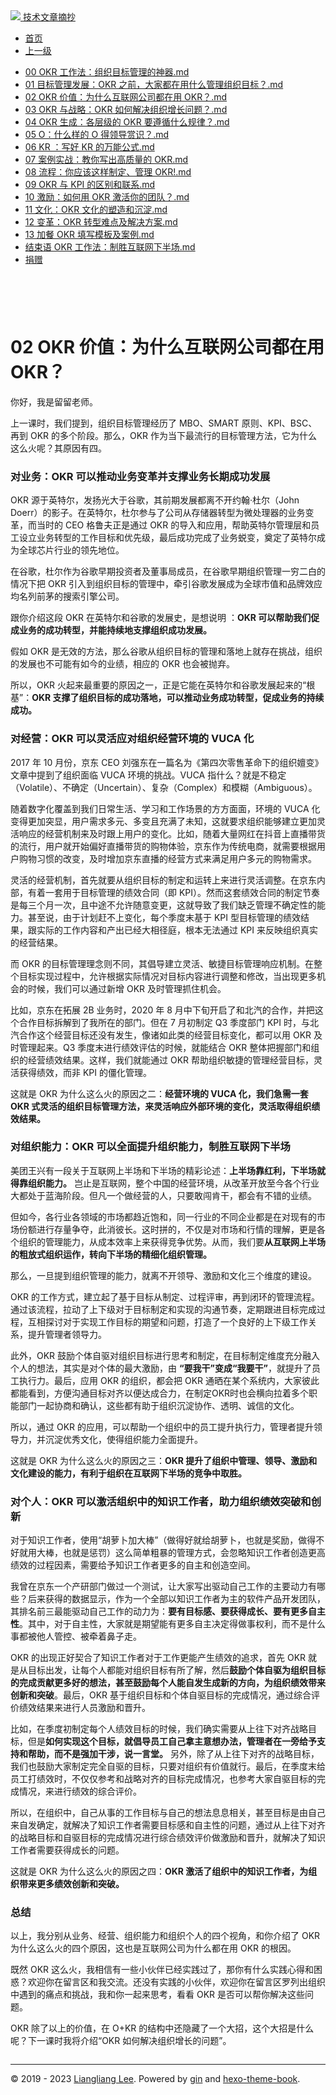 <!DOCTYPE html>

<html xmlns="http://www.w3.org/1999/xhtml">
<head>
<head>
<meta content="text/html; charset=utf-8" http-equiv="Content-Type"/>
<meta content="width=device-width, initial-scale=1, maximum-scale=1.0, user-scalable=no" name="viewport"/>
<meta content="zh-cn" http-equiv="content-language"/>
<meta content="02  OKR 价值：为什么互联网公司都在用 OKR？" name="description"/>
<link href="/static/favicon.png" rel="icon"/>
<title>02  OKR 价值：为什么互联网公司都在用 OKR？ </title>
<link href="/static/index.css" rel="stylesheet"/>
<link href="/static/highlight.min.css" rel="stylesheet"/>
<script src="/static/highlight.min.js"></script>
<meta content="Hexo 4.2.0" name="generator"/>

</head>
<body>
<div class="book-container">
<div class="book-sidebar">
<div class="book-brand">
<a href="/">
<img src="/static/favicon.png"/>
<span>技术文章摘抄</span>
</a>
</div>
<div class="book-menu uncollapsible">
<ul class="uncollapsible">
<li><a class="current-tab" href="/">首页</a></li>
<li><a href="../">上一级</a></li>
</ul>
<ul class="uncollapsible">
<li>
<a class="menu-item" href="/%e4%b8%93%e6%a0%8f/OKR%e7%bb%84%e7%bb%87%e6%95%8f%e6%8d%b7%e7%9b%ae%e6%a0%87%e5%92%8c%e7%bb%a9%e6%95%88%e7%ae%a1%e7%90%86-%e5%ae%8c/00%20OKR%20%e5%b7%a5%e4%bd%9c%e6%b3%95%ef%bc%9a%e7%bb%84%e7%bb%87%e7%9b%ae%e6%a0%87%e7%ae%a1%e7%90%86%e7%9a%84%e7%a5%9e%e5%99%a8.md" id="00 OKR 工作法：组织目标管理的神器.md">00 OKR 工作法：组织目标管理的神器.md</a>
</li>
<li>
<a class="menu-item" href="/%e4%b8%93%e6%a0%8f/OKR%e7%bb%84%e7%bb%87%e6%95%8f%e6%8d%b7%e7%9b%ae%e6%a0%87%e5%92%8c%e7%bb%a9%e6%95%88%e7%ae%a1%e7%90%86-%e5%ae%8c/01%20%20%e7%9b%ae%e6%a0%87%e7%ae%a1%e7%90%86%e5%8f%91%e5%b1%95%ef%bc%9aOKR%20%e4%b9%8b%e5%89%8d%ef%bc%8c%e5%a4%a7%e5%ae%b6%e9%83%bd%e5%9c%a8%e7%94%a8%e4%bb%80%e4%b9%88%e7%ae%a1%e7%90%86%e7%bb%84%e7%bb%87%e7%9b%ae%e6%a0%87%ef%bc%9f.md" id="01  目标管理发展：OKR 之前，大家都在用什么管理组织目标？.md">01  目标管理发展：OKR 之前，大家都在用什么管理组织目标？.md</a>
</li>
<li>
<a class="menu-item" href="/%e4%b8%93%e6%a0%8f/OKR%e7%bb%84%e7%bb%87%e6%95%8f%e6%8d%b7%e7%9b%ae%e6%a0%87%e5%92%8c%e7%bb%a9%e6%95%88%e7%ae%a1%e7%90%86-%e5%ae%8c/02%20%20OKR%20%e4%bb%b7%e5%80%bc%ef%bc%9a%e4%b8%ba%e4%bb%80%e4%b9%88%e4%ba%92%e8%81%94%e7%bd%91%e5%85%ac%e5%8f%b8%e9%83%bd%e5%9c%a8%e7%94%a8%20OKR%ef%bc%9f.md" id="02  OKR 价值：为什么互联网公司都在用 OKR？.md">02  OKR 价值：为什么互联网公司都在用 OKR？.md</a>
</li>
<li>
<a class="menu-item" href="/%e4%b8%93%e6%a0%8f/OKR%e7%bb%84%e7%bb%87%e6%95%8f%e6%8d%b7%e7%9b%ae%e6%a0%87%e5%92%8c%e7%bb%a9%e6%95%88%e7%ae%a1%e7%90%86-%e5%ae%8c/03%20%20OKR%20%e4%b8%8e%e6%88%98%e7%95%a5%ef%bc%9aOKR%20%e5%a6%82%e4%bd%95%e8%a7%a3%e5%86%b3%e7%bb%84%e7%bb%87%e5%a2%9e%e9%95%bf%e9%97%ae%e9%a2%98%ef%bc%9f.md" id="03  OKR 与战略：OKR 如何解决组织增长问题？.md">03  OKR 与战略：OKR 如何解决组织增长问题？.md</a>
</li>
<li>
<a class="menu-item" href="/%e4%b8%93%e6%a0%8f/OKR%e7%bb%84%e7%bb%87%e6%95%8f%e6%8d%b7%e7%9b%ae%e6%a0%87%e5%92%8c%e7%bb%a9%e6%95%88%e7%ae%a1%e7%90%86-%e5%ae%8c/04%20%20OKR%20%e7%94%9f%e6%88%90%ef%bc%9a%e5%90%84%e5%b1%82%e7%ba%a7%e7%9a%84%20OKR%20%e8%a6%81%e9%81%b5%e5%be%aa%e4%bb%80%e4%b9%88%e8%a7%84%e5%be%8b%ef%bc%9f.md" id="04  OKR 生成：各层级的 OKR 要遵循什么规律？.md">04  OKR 生成：各层级的 OKR 要遵循什么规律？.md</a>
</li>
<li>
<a class="menu-item" href="/%e4%b8%93%e6%a0%8f/OKR%e7%bb%84%e7%bb%87%e6%95%8f%e6%8d%b7%e7%9b%ae%e6%a0%87%e5%92%8c%e7%bb%a9%e6%95%88%e7%ae%a1%e7%90%86-%e5%ae%8c/05%20%20O%ef%bc%9a%e4%bb%80%e4%b9%88%e6%a0%b7%e7%9a%84%20O%20%e5%be%97%e9%a2%86%e5%af%bc%e8%b5%8f%e8%af%86%ef%bc%9f.md" id="05  O：什么样的 O 得领导赏识？.md">05  O：什么样的 O 得领导赏识？.md</a>
</li>
<li>
<a class="menu-item" href="/%e4%b8%93%e6%a0%8f/OKR%e7%bb%84%e7%bb%87%e6%95%8f%e6%8d%b7%e7%9b%ae%e6%a0%87%e5%92%8c%e7%bb%a9%e6%95%88%e7%ae%a1%e7%90%86-%e5%ae%8c/06%20%20KR%20%ef%bc%9a%e5%86%99%e5%a5%bd%20KR%20%e7%9a%84%e4%b8%87%e8%83%bd%e5%85%ac%e5%bc%8f.md" id="06  KR ：写好 KR 的万能公式.md">06  KR ：写好 KR 的万能公式.md</a>
</li>
<li>
<a class="menu-item" href="/%e4%b8%93%e6%a0%8f/OKR%e7%bb%84%e7%bb%87%e6%95%8f%e6%8d%b7%e7%9b%ae%e6%a0%87%e5%92%8c%e7%bb%a9%e6%95%88%e7%ae%a1%e7%90%86-%e5%ae%8c/07%20%20%e6%a1%88%e4%be%8b%e5%ae%9e%e6%88%98%ef%bc%9a%e6%95%99%e4%bd%a0%e5%86%99%e5%87%ba%e9%ab%98%e8%b4%a8%e9%87%8f%e7%9a%84%20OKR.md" id="07  案例实战：教你写出高质量的 OKR.md">07  案例实战：教你写出高质量的 OKR.md</a>
</li>
<li>
<a class="menu-item" href="/%e4%b8%93%e6%a0%8f/OKR%e7%bb%84%e7%bb%87%e6%95%8f%e6%8d%b7%e7%9b%ae%e6%a0%87%e5%92%8c%e7%bb%a9%e6%95%88%e7%ae%a1%e7%90%86-%e5%ae%8c/08%20%20%e6%b5%81%e7%a8%8b%ef%bc%9a%e4%bd%a0%e5%ba%94%e8%af%a5%e8%bf%99%e6%a0%b7%e5%88%b6%e5%ae%9a%e3%80%81%e7%ae%a1%e7%90%86%20OKR!.md" id="08  流程：你应该这样制定、管理 OKR!.md">08  流程：你应该这样制定、管理 OKR!.md</a>
</li>
<li>
<a class="menu-item" href="/%e4%b8%93%e6%a0%8f/OKR%e7%bb%84%e7%bb%87%e6%95%8f%e6%8d%b7%e7%9b%ae%e6%a0%87%e5%92%8c%e7%bb%a9%e6%95%88%e7%ae%a1%e7%90%86-%e5%ae%8c/09%20%20OKR%20%e4%b8%8e%20KPI%20%e7%9a%84%e5%8c%ba%e5%88%ab%e5%92%8c%e8%81%94%e7%b3%bb.md" id="09  OKR 与 KPI 的区别和联系.md">09  OKR 与 KPI 的区别和联系.md</a>
</li>
<li>
<a class="menu-item" href="/%e4%b8%93%e6%a0%8f/OKR%e7%bb%84%e7%bb%87%e6%95%8f%e6%8d%b7%e7%9b%ae%e6%a0%87%e5%92%8c%e7%bb%a9%e6%95%88%e7%ae%a1%e7%90%86-%e5%ae%8c/10%20%20%e6%bf%80%e5%8a%b1%ef%bc%9a%e5%a6%82%e4%bd%95%e7%94%a8%20OKR%20%e6%bf%80%e6%b4%bb%e4%bd%a0%e7%9a%84%e5%9b%a2%e9%98%9f%ef%bc%9f.md" id="10  激励：如何用 OKR 激活你的团队？.md">10  激励：如何用 OKR 激活你的团队？.md</a>
</li>
<li>
<a class="menu-item" href="/%e4%b8%93%e6%a0%8f/OKR%e7%bb%84%e7%bb%87%e6%95%8f%e6%8d%b7%e7%9b%ae%e6%a0%87%e5%92%8c%e7%bb%a9%e6%95%88%e7%ae%a1%e7%90%86-%e5%ae%8c/11%20%20%e6%96%87%e5%8c%96%ef%bc%9aOKR%20%e6%96%87%e5%8c%96%e7%9a%84%e5%a1%91%e9%80%a0%e5%92%8c%e6%b2%89%e6%b7%80.md" id="11  文化：OKR 文化的塑造和沉淀.md">11  文化：OKR 文化的塑造和沉淀.md</a>
</li>
<li>
<a class="menu-item" href="/%e4%b8%93%e6%a0%8f/OKR%e7%bb%84%e7%bb%87%e6%95%8f%e6%8d%b7%e7%9b%ae%e6%a0%87%e5%92%8c%e7%bb%a9%e6%95%88%e7%ae%a1%e7%90%86-%e5%ae%8c/12%20%20%e5%8f%98%e9%9d%a9%ef%bc%9aOKR%20%e8%bd%ac%e5%9e%8b%e9%9a%be%e7%82%b9%e5%8f%8a%e8%a7%a3%e5%86%b3%e6%96%b9%e6%a1%88.md" id="12  变革：OKR 转型难点及解决方案.md">12  变革：OKR 转型难点及解决方案.md</a>
</li>
<li>
<a class="menu-item" href="/%e4%b8%93%e6%a0%8f/OKR%e7%bb%84%e7%bb%87%e6%95%8f%e6%8d%b7%e7%9b%ae%e6%a0%87%e5%92%8c%e7%bb%a9%e6%95%88%e7%ae%a1%e7%90%86-%e5%ae%8c/13%20%e5%8a%a0%e9%a4%90%20%20OKR%20%e5%a1%ab%e5%86%99%e6%a8%a1%e6%9d%bf%e5%8f%8a%e6%a1%88%e4%be%8b.md" id="13 加餐  OKR 填写模板及案例.md">13 加餐  OKR 填写模板及案例.md</a>
</li>
<li>
<a class="menu-item" href="/%e4%b8%93%e6%a0%8f/OKR%e7%bb%84%e7%bb%87%e6%95%8f%e6%8d%b7%e7%9b%ae%e6%a0%87%e5%92%8c%e7%bb%a9%e6%95%88%e7%ae%a1%e7%90%86-%e5%ae%8c/%e7%bb%93%e6%9d%9f%e8%af%ad%20%20OKR%20%e5%b7%a5%e4%bd%9c%e6%b3%95%ef%bc%9a%e5%88%b6%e8%83%9c%e4%ba%92%e8%81%94%e7%bd%91%e4%b8%8b%e5%8d%8a%e5%9c%ba.md" id="结束语  OKR 工作法：制胜互联网下半场.md">结束语  OKR 工作法：制胜互联网下半场.md</a>
</li>
<li><a href="/assets/捐赠.md">捐赠</a></li>
</ul>
</div>
</div>
<div class="sidebar-toggle" onclick="sidebar_toggle()" onmouseleave="remove_inner()" onmouseover="add_inner()">
<div class="sidebar-toggle-inner"></div>
</div>
<div class="off-canvas-content">
<div class="columns">
<div class="column col-12 col-lg-12">
<div class="book-navbar">
<header class="navbar">
<section class="navbar-section">
<a onclick="open_sidebar()">
<i class="icon icon-menu"></i>
</a>
</section>
</header>
</div>
<div class="book-content" style="max-width: 960px; margin: 0 auto;
    overflow-x: auto;
    overflow-y: hidden;">
<div class="book-post">

<p align="center" id="tip"></p>
<h1 class="title" data-id="02  OKR 价值：为什么互联网公司都在用 OKR？" id="title">02  OKR 价值：为什么互联网公司都在用 OKR？</h1>
<div><p>你好，我是留留老师。</p>
<p>上一课时，我们提到，组织目标管理经历了 MBO、SMART 原则、KPI、BSC、再到 OKR 的多个阶段。那么，OKR 作为当下最流行的目标管理方法，它为什么这么火呢？其原因有四。</p>
<h3 id="对业务-okr-可以推动业务变革并支撑业务长期成功发展">对业务：OKR 可以推动业务变革并支撑业务长期成功发展</h3>
<p>OKR 源于英特尔，发扬光大于谷歌，其前期发展都离不开约翰·杜尔（John Doerr）的影子。在英特尔，杜尔参与了公司从存储器转型为微处理器的业务变革，而当时的 CEO 格鲁夫正是通过 OKR 的导入和应用，帮助英特尔管理层和员工设立业务转型的工作目标和优先级，最后成功完成了业务蜕变，奠定了英特尔成为全球芯片行业的领先地位。</p>
<p>在谷歌，杜尔作为谷歌早期投资者及董事局成员，在谷歌早期组织管理一穷二白的情况下把 OKR 引入到组织目标的管理中，牵引谷歌发展成为全球市值和品牌效应均名列前茅的搜索引擎公司。</p>
<p>跟你介绍这段 OKR 在英特尔和谷歌的发展史，是想说明 ：<strong>OKR 可以帮助我们促成业务的成功转型，并能持续地支撑组织成功发展。</strong></p>
<p>假如 OKR 是无效的方法，那么谷歌从组织目标的管理和落地上就存在挑战，组织的发展也不可能有如今的业绩，相应的 OKR 也会被抛弃。</p>
<p>所以，OKR 火起来最重要的原因之一，正是它能在英特尔和谷歌发展起来的“根基”：<strong>OKR 支撑了组织目标的成功落地，可以推动业务成功转型，促成业务的持续成功。</strong></p>
<h3 id="对经营-okr-可以灵活应对组织经营环境的-vuca-化">对经营：OKR 可以灵活应对组织经营环境的 VUCA 化</h3>
<p>2017 年 10 月份，京东 CEO 刘强东在一篇名为《第四次零售革命下的组织嬗变》文章中提到了组织面临 VUCA 环境的挑战。VUCA 指什么？就是不稳定（Volatile）、不确定（Uncertain）、复杂（Complex）和模糊（Ambiguous）。</p>
<p>随着数字化覆盖到我们日常生活、学习和工作场景的方方面面，环境的 VUCA 化变得更加突显，用户需求多元、多变且充满了未知，这就要求组织能够建立更加灵活响应的经营机制来及时跟上用户的变化。比如，随着大量网红在抖音上直播带货的流行，用户就开始偏好直播带货的购物体验，京东作为传统电商，就需要根据用户购物习惯的改变，及时增加京东直播的经营方式来满足用户多元的购物需求。</p>
<p>灵活的经营机制，首先就要从组织目标的制定和运转上来进行灵活调整。在京东内部，有着一套用于目标管理的绩效合同（即 KPI）。然而这套绩效合同的制定节奏是每三个月一次，且中途不允许随意变更，这就导致了我们缺乏管理不确定性的能力。甚至说，由于计划赶不上变化，每个季度末基于 KPI 型目标管理的绩效结果，跟实际的工作内容和产出已经大相径庭，根本无法通过 KPI 来反映组织真实的经营结果。</p>
<p>而 OKR 的目标管理理念则不同，其倡导建立灵活、敏捷目标管理响应机制。在整个目标实现过程中，允许根据实际情况对目标内容进行调整和修改，当出现更多机会的时候，我们可以通过新增 OKR 及时管理抓住机会。</p>
<p>比如，京东在拓展 2B 业务时，2020 年 8 月中下旬开启了和北汽的合作，并把这个合作目标拆解到了我所在的部门。但在 7 月初制定 Q3 季度部门 KPI 时，与北汽合作这个经营目标还没有发生，像诸如此类的经营目标变化，都可以用 OKR 及时管理起来。Q3 季度末进行绩效评估的时候，就能结合 OKR 整体把握部门和组织的经营绩效结果。这样，我们就能通过 OKR 帮助组织敏捷的管理经营目标，灵活获得绩效，而非 KPI 的僵化管理。</p>
<p>这就是 OKR 为什么这么火的原因之二：<strong>经营环境的 VUCA 化，我们急需一套 OKR 式灵活的组织目标管理方法，来灵活响应外部环境的变化，灵活取得组织绩效结果。</strong></p>
<h3 id="对组织能力-okr-可以全面提升组织能力-制胜互联网下半场">对组织能力：OKR 可以全面提升组织能力，制胜互联网下半场</h3>
<p>美团王兴有一段关于互联网上半场和下半场的精彩论述：<strong>上半场靠红利，下半场就得靠组织能力。</strong> 岂止是互联网，整个中国的经营环境，从改革开放至今各个行业大都处于蓝海阶段。但凡一个做经营的人，只要敢闯肯干，都会有不错的业绩。</p>
<p>但如今，各行业各领域的市场都趋近饱和，同一行业的不同企业都是在对现有的市场份额进行存量争夺，此消彼长。这时拼的，不仅是对市场和行情的理解，更是各个组织的管理能力，从成本效率上来获得竞争优势。从而，我们要<strong>从互联网上半场的粗放式组织运作，转向下半场的精细化组织管理。</strong></p>
<p>那么，一旦提到组织管理的能力，就离不开领导、激励和文化三个维度的建设。</p>
<p>OKR 的工作方式，建立起了基于目标从制定、过程评审，再到闭环的管理流程。通过该流程，拉动了上下级对于目标制定和实现的沟通节奏，定期跟进目标完成过程，互相探讨对于实现工作目标的期望和问题，打造了一个良好的上下级工作关系，提升管理者领导力。</p>
<p>此外，OKR 鼓励个体自驱对组织目标进行思考和制定，在目标制定维度充分融入个人的想法，其实是对个体的最大激励，由 <strong>“要我干”变成“我要干”</strong>，就提升了员工执行力。最后，应用 OKR 的组织，都会把 OKR 通晒在某个系统内，大家彼此都能看到，方便沟通目标对齐以便达成合力，在制定OKR时也会横向拉着多个职能部门一起协商和确认，这些都有助于组织沉淀协作、透明、诚信的文化。</p>
<p>所以，通过 OKR 的应用，可以帮助一个组织中的员工提升执行力，管理者提升领导力，并沉淀优秀文化，使得组织能力全面提升。</p>
<p>这就是 OKR 为什么这么火的原因之三：<strong>OKR 提升了组织中管理、领导、激励和文化建设的能力，有利于组织在互联网下半场的竞争中取胜。</strong></p>
<h3 id="对个人-okr-可以激活组织中的知识工作者-助力组织绩效突破和创新">对个人：OKR 可以激活组织中的知识工作者，助力组织绩效突破和创新</h3>
<p>对于知识工作者，使用“胡萝卜加大棒”（做得好就给胡萝卜，也就是奖励，做得不好就用大棒，也就是惩罚）这么简单粗暴的管理方式，会忽略知识工作者创造更高绩效的过程因素，需要给予知识工作者更多的自主和创造空间。</p>
<p>我曾在京东一个产研部门做过一个测试，让大家写出驱动自己工作的主要动力有哪些？后来获得的数据显示，作为一个全部以知识工作者为主的软件产品开发团队，其排名前三最能驱动自己工作的动力为：<strong>要有目标感、要获得成长、要有更多自主性</strong>。其中，对于自主性，大家就是期望能有更多自主决定得做事权利，而不是什么事都被他人管控、被牵着鼻子走。</p>
<p>OKR 的出现正好契合了知识工作者对于工作更能产生绩效的追求，首先 OKR 就是从目标出发，让每个人都能对组织目标有所了解，然后<strong>鼓励个体自驱为组织目标的完成贡献更多好的想法，甚至鼓励每个人能自发生成新的方向，为组织绩效带来创新和突破</strong>。最后，OKR 基于组织目标和个体自驱目标的完成情况，通过综合评价绩效结果来进行人员激励和晋升。</p>
<p>比如，在季度初制定每个人绩效目标的时候，我们确实需要从上往下对齐战略目标，但是<strong>如何实现这个目标，就倡导员工自己拿主意想办法，管理者在一旁给予支持和帮助，而不是强加干涉，说一言堂。</strong> 另外，除了从上往下对齐的战略目标，我们也鼓励大家制定完全自驱的目标，只要对组织有价值就行。最后，在季度末给员工打绩效时，不仅仅参考和战略对齐的目标完成情况，也参考大家自驱目标的完成情况，来进行绩效的综合评价。</p>
<p>所以，在组织中，自己从事的工作目标与自己的想法息息相关，甚至目标是由自己来自发确定，就解决了知识工作者需要目标感和自主性的问题，通过从上往下对齐的战略目标和自驱目标的完成情况进行综合绩效评价做激励和晋升，就解决了知识工作者需要获得成长的问题。</p>
<p>这就是 OKR 为什么这么火的原因之四：<strong>OKR 激活了组织中的知识工作者，为组织带来更多绩效创新和突破。</strong></p>
<h3 id="总结">总结</h3>
<p>以上，我分别从业务、经营、组织能力和组织个人的四个视角，和你介绍了 OKR 为什么这么火的四个原因，这也是互联网公司为什么都在用 OKR 的根因。</p>
<p>既然 OKR 这么火，我相信有一些小伙伴已经实践过了，那你有什么实践心得和困惑？欢迎你在留言区和我交流。还没有实践的小伙伴，欢迎你在留言区罗列出组织中遇到的痛点和挑战，我和你一起来思考，看看 OKR 是否可以帮你解决这些问题。</p>
<p>OKR 除了以上的价值，在 O+KR 的结构中还隐藏了一个大招，这个大招是什么呢？下一课时我将介绍“OKR 如何解决组织增长的问题”。</p>
</div>
</div>
<div>
<div id="prePage" style="float: left">
</div>
<div id="nextPage" style="float: right">
</div>
</div>
</div>
</div>
</div>
<div class="copyright">
<hr/>
<p>© 2019 - 2023 <a href="/cdn-cgi/l/email-protection#c6aaaaaafff2f7f7f6f186a1aba7afaae8a5a9ab" target="_blank">Liangliang Lee</a>.
                    Powered by <a href="https://github.com/gin-gonic/gin" target="_blank">gin</a> and <a href="https://github.com/kaiiiz/hexo-theme-book" target="_blank">hexo-theme-book</a>.</p>
</div>
</div>
<a class="off-canvas-overlay" onclick="hide_canvas()"></a>
</div>
<script>(function(){function c(){var b=a.contentDocument||a.contentWindow.document;if(b){var d=b.createElement('script');d.innerHTML="window.__CF$cv$params={r:'8f0b68190cfbe2ee',t:'MTczMzk4MjMwOS4wMDAwMDA='};var a=document.createElement('script');a.nonce='';a.src='/cdn-cgi/challenge-platform/scripts/jsd/main.js';document.getElementsByTagName('head')[0].appendChild(a);";b.getElementsByTagName('head')[0].appendChild(d)}}if(document.body){var a=document.createElement('iframe');a.height=1;a.width=1;a.style.position='absolute';a.style.top=0;a.style.left=0;a.style.border='none';a.style.visibility='hidden';document.body.appendChild(a);if('loading'!==document.readyState)c();else if(window.addEventListener)document.addEventListener('DOMContentLoaded',c);else{var e=document.onreadystatechange||function(){};document.onreadystatechange=function(b){e(b);'loading'!==document.readyState&&(document.onreadystatechange=e,c())}}}})();</script></body>

<script src="/static/index.js"></script>
</head></html>